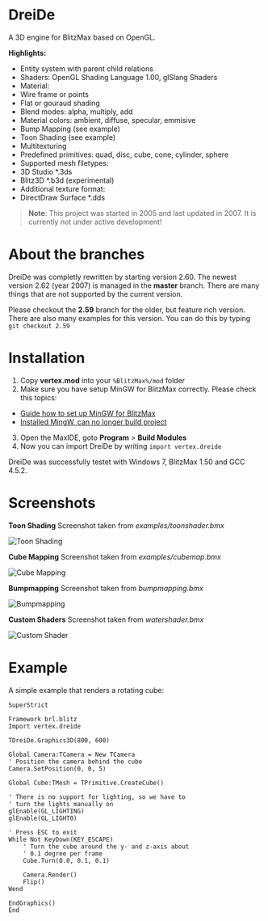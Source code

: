 # DreiDe
A 3D engine for BlitzMax based on OpenGL.

**Highlights:**
* Entity system with parent child relations
* Shaders: OpenGL Shading Language 1.00, glSlang Shaders
* Material:
 * Wire frame or points
 * Flat or gouraud shading
 * Blend modes: alpha, multiply, add
 * Material colors: ambient, diffuse, specular, emmisive
* Bump Mapping (see example)
* Toon Shading (see example)
* Multitexturing
* Predefined primitives: quad, disc, cube, cone, cylinder, sphere
* Supported mesh filetypes:
 * 3D Studio *.3ds
 * Blitz3D *.b3d (experimental)
* Additional texture format:
 * DirectDraw Surface *.dds

> **Note**: This project was started in 2005 and last updated in 2007. It is currently not under active development!

# About the branches
DreiDe was completly rewritten by starting version 2.60. The newest version 2.62 (year 2007) is managed in the **master** branch. There are many things that are not supported by the current version.

Please checkout the **2.59** branch for the older, but feature rich version. There are also many examples for this version.
You can do this by typing `git checkout 2.59`

# Installation
1. Copy **vertex.mod** into your `%BlitzMax%/mod` folder
2. Make sure you have setup MinGW for BlitzMax correctly. Please check this topics:
 * [Guide how to set up MinGW for BlitzMax](http://www.blitzbasic.com/Community/posts.php?topic=90964)
 * [Installed MingW, can no longer build project](http://www.blitzbasic.com/Community/posts.php?topic=104435)
3. Open the MaxIDE, goto **Program** > **Build Modules**
4. Now you can import DreiDe by writing `import vertex.dreide`

DreiDe was successfully testet with Windows 7, BlitzMax 1.50 and GCC 4.5.2.

# Screenshots
**Toon Shading** Screenshot taken from *examples/toonshader.bmx*

![Toon Shading](https://cloud.githubusercontent.com/assets/10528519/8034685/58a592d6-0dea-11e5-922a-37d6f97a99c2.png "Screenshot Toon Shading")

**Cube Mapping** Screenshot taken from *examples/cubemap.bmx*

![Cube Mapping](https://cloud.githubusercontent.com/assets/10528519/8034687/58aa993e-0dea-11e5-9bb9-100c753cf805.png "Screenshot Cube Mapping")

**Bumpmapping** Screenshot taken from *bumpmapping.bmx*

![Bumpmapping](https://cloud.githubusercontent.com/assets/10528519/8034686/58aa5f14-0dea-11e5-822c-1bd1b99f41d1.png "Screenshot Bumpmapping")

**Custom Shaders** Screenshot taken from *watershader.bmx*

![Custom Shader](https://cloud.githubusercontent.com/assets/10528519/8034688/58ab87d6-0dea-11e5-977a-9c23c471b428.png "Screenshot Water Shader")

# Example
A simple example that renders a rotating cube:

```blitzmax
SuperStrict

Framework brl.blitz
Import vertex.dreide

TDreiDe.Graphics3D(800, 600)

Global Camera:TCamera = New TCamera
' Position the camera behind the cube
Camera.SetPosition(0, 0, 5)

Global Cube:TMesh = TPrimitive.CreateCube()

' There is no support for lighting, so we have to
' turn the lights manually on
glEnable(GL_LIGHTING)
glEnable(GL_LIGHT0)

' Press ESC to exit
While Not KeyDown(KEY_ESCAPE)
	' Turn the cube around the y- and z-axis about
	' 0.1 degree per frame
	Cube.Turn(0.0, 0.1, 0.1)

	Camera.Render()
	Flip()
Wend

EndGraphics()
End
```
